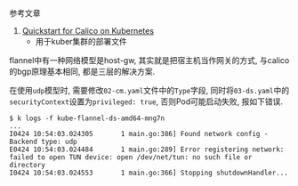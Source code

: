 参考文章

1. [Quickstart for Calico on Kubernetes](https://docs.projectcalico.org/v3.10/getting-started/kubernetes/)
    - 用于kuber集群的部署文件

flannel中有一种网络模型是host-gw, 其实就是把宿主机当作网关的方式, 与calico的bgp原理基本相同, 都是三层的解决方案.

在使用`udp`模型时, 需要修改`02-cm.yaml`文件中的`Type`字段, 同时将`03-ds.yaml`中的`securityContext`设置为`privileged: true`, 否则Pod可能启动失败, 报如下错误.

```log
$ k logs -f kube-flannel-ds-amd64-mng7n
...
I0424 10:54:03.024305       1 main.go:386] Found network config - Backend type: udp
E0424 10:54:03.024484       1 main.go:289] Error registering network: failed to open TUN device: open /dev/net/tun: no such file or directory
I0424 10:54:03.024553       1 main.go:366] Stopping shutdownHandler...
```
